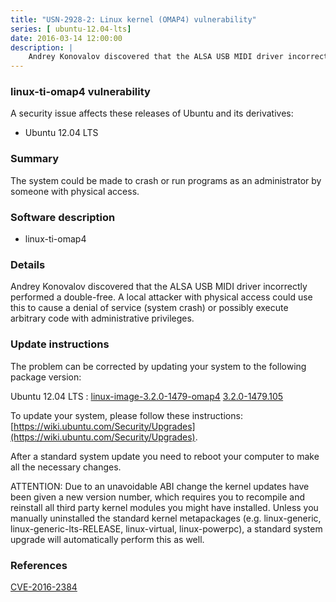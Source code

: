 ```yaml
---
title: "USN-2928-2: Linux kernel (OMAP4) vulnerability"
series: [ ubuntu-12.04-lts]
date: 2016-03-14 12:00:00
description: |
    Andrey Konovalov discovered that the ALSA USB MIDI driver incorrectly performed a double-free. A local attacker with physical access could use this to cause a denial of service (system crash) or possibly execute arbitrary code with administrative privileges. 
--- 
```

 
 


### linux-ti-omap4 vulnerability

A security issue affects these releases of Ubuntu and its derivatives:

* Ubuntu 12.04 LTS

### Summary

The system could be made to crash or run programs as an administrator by someone with physical access.

### Software description

* linux-ti-omap4 

### Details

Andrey Konovalov discovered that the ALSA USB MIDI driver incorrectly performed a double-free. A local attacker with physical access could use this to cause a denial of service (system crash) or possibly execute arbitrary code with administrative privileges. 

### Update instructions

The problem can be corrected by updating your system to the following package version:

Ubuntu 12.04 LTS
 : [linux-image-3.2.0-1479-omap4](https://launchpad.net/ubuntu/+source/linux-ti-omap4) <span> [3.2.0-1479.105](https://launchpad.net/ubuntu/+source/linux-ti-omap4/3.2.0-1479.105) </span> 

To update your system, please follow these instructions: [https://wiki.ubuntu.com/Security/Upgrades](https://wiki.ubuntu.com/Security/Upgrades).

After a standard system update you need to reboot your computer to make all the necessary changes.

ATTENTION: Due to an unavoidable ABI change the kernel updates have been given a new version number, which requires you to recompile and reinstall all third party kernel modules you might have installed. Unless you manually uninstalled the standard kernel metapackages (e.g. linux-generic, linux-generic-lts-RELEASE, linux-virtual, linux-powerpc), a standard system upgrade will automatically perform this as well. 

### References

 
 [CVE-2016-2384](http://people.ubuntu.com/~ubuntu-security/cve/CVE-2016-2384)
 

